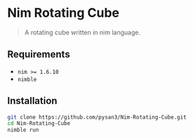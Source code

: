 # Nim Rotating Cube

> A rotating cube written in nim language.

## Requirements

- `nim >= 1.6.10`
- `nimble`

## Installation

```bash
git clone https://github.com/pysan3/Nim-Rotating-Cube.git
cd Nim-Rotating-Cube
nimble run
```
